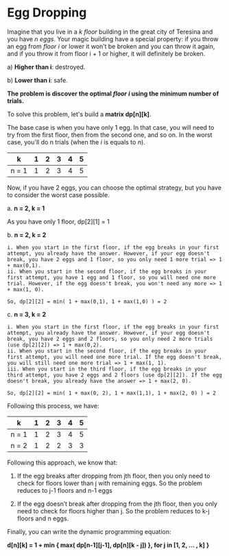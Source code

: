 # Egg Dropping

Imagine that you live in a *k floor* building in the great city of Teresina and you have *n eggs*. Your magic building have a special property: if you throw an egg from *floor
i* or lower it won’t be broken and you can throw it again, and if you throw it from floor i + 1 or higher, it will definitely be broken.

a)  **Higher than i**: destroyed.

b) **Lower than i**: safe.

**The problem is discover the optimal *floor i* using the minimum number of trials.**

To solve this problem, let's build a **matrix dp[n][k]**.

The base case is when you have only 1 egg. In that case, you will need to try from the first floor, then from the second one, and so on. In the worst case, you'll do n trials (when the *i* is equals to *n*). 

k | 1 | 2 |3 | 4 | 5
:---------: | :------: | :-------: | :-------: | :-------: | :-------:
n = 1 | 1 | 2 | 3 | 4 | 5

Now, if you have 2 eggs, you can choose the optimal strategy, but you have to consider the worst case possible.

a. **n = 2, k = 1**

As you have only 1 floor, dp[2][1] = 1

b. **n = 2, k = 2**


    i. When you start in the first floor, if the egg breaks in your first attempt, you already have the answer. However, if your egg doesn't break, you have 2 eggs and 1 floor, so you only need 1 more trial => 1 + max(0,1).
    ii. When you start in the second floor, if the egg breaks in your first attempt, you have 1 egg and 1 floor, so you will need one more trial. However, if the egg doesn't break, you won't need any more => 1 + max(1, 0).
    
    So, dp[2][2] = min( 1 + max(0,1), 1 + max(1,0) ) = 2
    
c. **n = 3, k = 2**


    i. When you start in the first floor, if the egg breaks in your first attempt, you already have the answer. However, if your egg doesn't break, you have 2 eggs and 2 floors, so you only need 2 more trials (use dp[2][2]) => 1 + max(0,2).
    ii. When you start in the second floor, if the egg breaks in your first attempt, you will need one more trial. If the egg doesn't break, you will still need one more trial => 1 + max(1, 1).
    iii. When you start in the third floor, if the egg breaks in your third attempt, you have 2 eggs and 2 floors (use dp[2][2]). If the egg doesn't break, you already have the answer => 1 + max(2, 0).
    
    So, dp[2][2] = min( 1 + max(0, 2), 1 + max(1,1), 1 + max(2, 0) ) = 2

Following this process, we have:

k | 1 | 2 |3 | 4 | 5 
:---------: | :------: | :-------: | :-------: | :-------: | :-------:
n = 1 | 1 | 2 | 3 | 4 | 5
n = 2 | 1 | 2 | 2 | 3 | 3

Following this approach, we know that:

1. If the egg breaks after dropping from jth floor, then you only need to check for floors lower than j with remaining eggs. So the problem reduces to j-1 floors and n-1 eggs

2. If the egg doesn’t break after dropping from the jth floor, then you only need to check for floors higher than j. So the problem reduces to k-j floors and n eggs.

Finally, you can write the dynamic programming equation:

**d[n][k] = 1 + min { max( dp[n-1][j-1], dp[n][k - j]) }, for j in [1, 2, ... , k] }**
